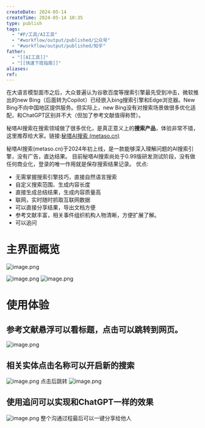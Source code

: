 ```yaml
---
createDate: 2024-05-14
createTime: 2024-05-14 10:35
type: publish
tags:
  - "#P/工具/AI工具"
  - "#workflow/output/published/公众号"
  - "#workflow/output/published/知乎"
father:
  - "[[AI工具]]"
  - "[[快速下班指南]]"
aliases: 
ref:
---
```


在大语言模型面市之后，大众普遍认为谷歌百度等搜索引擎最先受到冲击，微软推出的new Bing（后面转为Copilot）已经嵌入bing搜索引擎和Edge浏览器。New Bing不向中国地区提供服务。但实际上，new Bing没有对搜索场景做很多优化适配，和ChatGPT区别并不大（但加了参考文献值得称赞）。

秘塔AI搜索在搜索领域做了很多优化，是真正意义上的**搜索产品**，体验非常不错，这里推荐给大家。链接:[秘塔AI搜索 (metaso.cn)](https://metaso.cn/)

秘塔AI搜索(metaso.cn)于2024年初上线，是一款能够深入理解问题的AI搜索引擎，没有广告，直达结果。  目前秘塔AI搜索尚处于0.99版研发测试阶段，没有做任何商业化，登录的唯一作用就是保存搜索结果记录。
优点:
- 无需掌握搜索引擎技巧，直接自然语言搜索
- 自定义搜索范围、生成内容长度
- 直接生成总结结果，生成内容质量高
- 联网，实时随时抓取互联网数据
- 可以直接分享结果，导出文档方便
- 参考文献丰富，相关事件组织机构人物清晰，方便扩展了解。
- 可以追问


# 主界面概览
![image.png](https://obsidian-notes-of-huangyh.oss-cn-hangzhou.aliyuncs.com/img/20240514130554.png)

![image.png](https://obsidian-notes-of-huangyh.oss-cn-hangzhou.aliyuncs.com/img/20240514130522.png)
![image.png](https://obsidian-notes-of-huangyh.oss-cn-hangzhou.aliyuncs.com/img/20240514132048.png)


# 使用体验
## 参考文献悬浮可以看标题，点击可以跳转到网页。
![image.png](https://obsidian-notes-of-huangyh.oss-cn-hangzhou.aliyuncs.com/img/20240514155154.png)

## 相关实体点击名称可以开启新的搜索
![image.png](https://obsidian-notes-of-huangyh.oss-cn-hangzhou.aliyuncs.com/img/20240514155413.png)
点击后跳转
![image.png](https://obsidian-notes-of-huangyh.oss-cn-hangzhou.aliyuncs.com/img/20240514155432.png)

## 使用追问可以实现和ChatGPT一样的效果
![image.png](https://obsidian-notes-of-huangyh.oss-cn-hangzhou.aliyuncs.com/img/20240514132334.png)
整个沟通过程最后可以一键分享给他人
